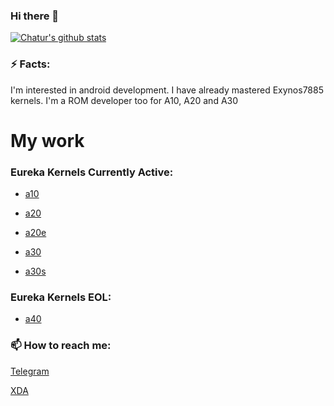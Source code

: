 ### Hi there 👋

<!--
**Chatur27/Chatur27** is a ✨ _special_ ✨ repository because its `README.md` (this file) appears on your GitHub profile.

Here are some ideas to get you started:

- 🔭 I’m currently working on ...
- 🌱 I’m currently learning ...
- 👯 I’m looking to collaborate on ...
- 🤔 I’m looking for help with ...
- 💬 Ask me about ...
- 📫 How to reach me: ...
- 😄 Pronouns: ...
- ⚡ Fun fact: ...
-->

[![Chatur's github stats](https://github-readme-stats.vercel.app/api?username=Chatur27&theme=cobalt&count_private=true)](https://github.com/Chatur27) 

### ⚡ Facts:
I'm interested in android development. I have already mastered Exynos7885 kernels.
I'm a ROM developer too for A10, A20 and A30

# My work

### Eureka Kernels Currently Active:

- [a10](https://github.com/Chatur27/Eureka-kernel-for-SM-A105-Q)

- [a20](https://github.com/Chatur27/Eureka-kernel-for-SM-A105-Q)

- [a20e](https://github.com/Chatur27/Eureka-kernel-for-SM-A105-Q)

- [a30](https://github.com/Chatur27/Eureka-kernel-for-SM-A305-Q)

- [a30s](https://github.com/Chatur27/Eureka-kernel-for-SM-A307-Q)

### Eureka Kernels EOL:

- [a40](https://github.com/Chatur27/Eureka-kernel-for-SM-A405-Q-EOL)
 

### 📫 How to reach me:

[Telegram](https://t.me/chatur2709)

[XDA](https://forum.xda-developers.com/m/chatur27.10997227/)
